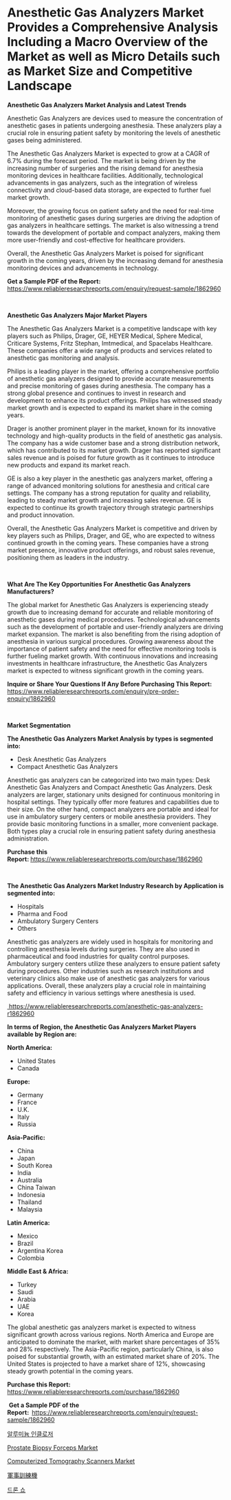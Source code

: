 <p><h1>Anesthetic Gas Analyzers Market Provides a Comprehensive Analysis Including a Macro Overview of the Market as well as Micro Details such as Market Size and Competitive Landscape</h1></p><p><strong>Anesthetic Gas Analyzers Market Analysis and Latest Trends</strong></p>
<p><p>Anesthetic Gas Analyzers are devices used to measure the concentration of anesthetic gases in patients undergoing anesthesia. These analyzers play a crucial role in ensuring patient safety by monitoring the levels of anesthetic gases being administered.</p><p>The Anesthetic Gas Analyzers Market is expected to grow at a CAGR of 6.7% during the forecast period. The market is being driven by the increasing number of surgeries and the rising demand for anesthesia monitoring devices in healthcare facilities. Additionally, technological advancements in gas analyzers, such as the integration of wireless connectivity and cloud-based data storage, are expected to further fuel market growth.</p><p>Moreover, the growing focus on patient safety and the need for real-time monitoring of anesthetic gases during surgeries are driving the adoption of gas analyzers in healthcare settings. The market is also witnessing a trend towards the development of portable and compact analyzers, making them more user-friendly and cost-effective for healthcare providers.</p><p>Overall, the Anesthetic Gas Analyzers Market is poised for significant growth in the coming years, driven by the increasing demand for anesthesia monitoring devices and advancements in technology.</p></p>
<p><strong>Get a Sample PDF of the Report:&nbsp;</strong> <a href="https://www.reliableresearchreports.com/enquiry/request-sample/1862960">https://www.reliableresearchreports.com/enquiry/request-sample/1862960</a></p>
<p>&nbsp;</p>
<p><strong>Anesthetic Gas Analyzers Major Market Players</strong></p>
<p><p>The Anesthetic Gas Analyzers Market is a competitive landscape with key players such as Philips, Drager, GE, HEYER Medical, Sphere Medical, Criticare Systems, Fritz Stephan, Imtmedical, and Spacelabs Healthcare. These companies offer a wide range of products and services related to anesthetic gas monitoring and analysis.</p><p>Philips is a leading player in the market, offering a comprehensive portfolio of anesthetic gas analyzers designed to provide accurate measurements and precise monitoring of gases during anesthesia. The company has a strong global presence and continues to invest in research and development to enhance its product offerings. Philips has witnessed steady market growth and is expected to expand its market share in the coming years.</p><p>Drager is another prominent player in the market, known for its innovative technology and high-quality products in the field of anesthetic gas analysis. The company has a wide customer base and a strong distribution network, which has contributed to its market growth. Drager has reported significant sales revenue and is poised for future growth as it continues to introduce new products and expand its market reach.</p><p>GE is also a key player in the anesthetic gas analyzers market, offering a range of advanced monitoring solutions for anesthesia and critical care settings. The company has a strong reputation for quality and reliability, leading to steady market growth and increasing sales revenue. GE is expected to continue its growth trajectory through strategic partnerships and product innovation.</p><p>Overall, the Anesthetic Gas Analyzers Market is competitive and driven by key players such as Philips, Drager, and GE, who are expected to witness continued growth in the coming years. These companies have a strong market presence, innovative product offerings, and robust sales revenue, positioning them as leaders in the industry.</p></p>
<p>&nbsp;</p>
<p><strong>What Are The Key Opportunities For Anesthetic Gas Analyzers Manufacturers?</strong></p>
<p><p>The global market for Anesthetic Gas Analyzers is experiencing steady growth due to increasing demand for accurate and reliable monitoring of anesthetic gases during medical procedures. Technological advancements such as the development of portable and user-friendly analyzers are driving market expansion. The market is also benefiting from the rising adoption of anesthesia in various surgical procedures. Growing awareness about the importance of patient safety and the need for effective monitoring tools is further fueling market growth. With continuous innovations and increasing investments in healthcare infrastructure, the Anesthetic Gas Analyzers market is expected to witness significant growth in the coming years.</p></p>
<p><strong>Inquire or Share Your Questions If Any Before Purchasing This Report:</strong> <a href="https://www.reliableresearchreports.com/enquiry/pre-order-enquiry/1862960">https://www.reliableresearchreports.com/enquiry/pre-order-enquiry/1862960</a></p>
<p>&nbsp;</p>
<p><strong>Market Segmentation</strong></p>
<p><strong>The Anesthetic Gas Analyzers Market Analysis by types is segmented into:</strong></p>
<p><ul><li>Desk Anesthetic Gas Analyzers</li><li>Compact Anesthetic Gas Analyzers</li></ul></p>
<p><p>Anesthetic gas analyzers can be categorized into two main types: Desk Anesthetic Gas Analyzers and Compact Anesthetic Gas Analyzers. Desk analyzers are larger, stationary units designed for continuous monitoring in hospital settings. They typically offer more features and capabilities due to their size. On the other hand, compact analyzers are portable and ideal for use in ambulatory surgery centers or mobile anesthesia providers. They provide basic monitoring functions in a smaller, more convenient package. Both types play a crucial role in ensuring patient safety during anesthesia administration.</p></p>
<p><strong>Purchase this Report:&nbsp;</strong><a href="https://www.reliableresearchreports.com/purchase/1862960">https://www.reliableresearchreports.com/purchase/1862960</a></p>
<p>&nbsp;</p>
<p><strong>The Anesthetic Gas Analyzers Market Industry Research by Application is segmented into:</strong></p>
<p><ul><li>Hospitals</li><li>Pharma and Food</li><li>Ambulatory Surgery Centers</li><li>Others</li></ul></p>
<p><p>Anesthetic gas analyzers are widely used in hospitals for monitoring and controlling anesthesia levels during surgeries. They are also used in pharmaceutical and food industries for quality control purposes. Ambulatory surgery centers utilize these analyzers to ensure patient safety during procedures. Other industries such as research institutions and veterinary clinics also make use of anesthetic gas analyzers for various applications. Overall, these analyzers play a crucial role in maintaining safety and efficiency in various settings where anesthesia is used.</p></p>
<p><a href="https://www.reliableresearchreports.com/anesthetic-gas-analyzers-r1862960">&nbsp;https://www.reliableresearchreports.com/anesthetic-gas-analyzers-r1862960</a></p>
<p><strong>In terms of Region, the Anesthetic Gas Analyzers Market Players available by Region are:</strong></p>
<p>
    <p> <strong> North America: </strong>
        <ul>
            <li>United States</li>
            <li>Canada</li>
        </ul>
        </p> 
    <p> <strong> Europe: </strong>
        <ul>
            <li>Germany</li>
            <li>France</li>
            <li>U.K.</li>
            <li>Italy</li>
            <li>Russia</li>
        </ul>
        </p> 
    <p> <strong> Asia-Pacific: </strong>
        <ul>
            <li>China</li>
            <li>Japan</li>
            <li>South Korea</li>
            <li>India</li>
            <li>Australia</li>
            <li>China Taiwan</li>
            <li>Indonesia</li>
            <li>Thailand</li>
            <li>Malaysia</li>
        </ul>
        </p> 
    <p> <strong> Latin America: </strong>
        <ul>
            <li>Mexico</li>
            <li>Brazil</li>
            <li>Argentina Korea</li>
            <li>Colombia</li>
        </ul>
        </p> 
    <p> <strong> Middle East & Africa: </strong>
        <ul>
            <li>Turkey</li>
            <li>Saudi</li>
            <li>Arabia</li>
            <li>UAE</li>
            <li>Korea</li>
        </ul>
    </p>
    </p>
<p><p>The global anesthetic gas analyzers market is expected to witness significant growth across various regions. North America and Europe are anticipated to dominate the market, with market share percentages of 35% and 28% respectively. The Asia-Pacific region, particularly China, is also poised for substantial growth, with an estimated market share of 20%. The United States is projected to have a market share of 12%, showcasing steady growth potential in the coming years.</p></p>
<p><strong>Purchase this Report: </strong><a href="https://www.reliableresearchreports.com/purchase/1862960">https://www.reliableresearchreports.com/purchase/1862960</a></p>
<p>&nbsp;<strong>Get a Sample PDF of the Report:&nbsp;&nbsp;</strong><a href="https://www.reliableresearchreports.com/enquiry/request-sample/1862960">https://www.reliableresearchreports.com/enquiry/request-sample/1862960</a></p>
<p><strong></strong></p>
<p><p><a href="https://medium.com/@electat2023/%EC%95%8C%EB%A3%A8%EB%AF%B8%EB%8A%84-%EC%97%94%ED%81%B4%EB%A1%9C%EC%A0%80-%EC%8B%9C%EC%9E%A5-%EA%B7%9C%EB%AA%A8-cagr-%ED%8A%B8%EB%A0%8C%EB%93%9C-2024-2030-ec49159f1867">알루미늄 인클로저</a></p><p><a href="https://github.com/DeonteStanton2023/Market-Research-Report-List-1/blob/main/prostate-biopsy-forceps-market.md">Prostate Biopsy Forceps Market</a></p><p><a href="https://github.com/Glendatilghmankmgz0rbhwpy/Market-Research-Report-List-2/blob/main/computerized-tomography-scanners-market.md">Computerized Tomography Scanners Market</a></p><p><a href="https://medium.com/@mookiesville/%E8%BB%8D%E4%BA%8B%E8%A8%93%E7%B7%B4%E6%A9%9F%E5%B8%82%E5%A0%B4%E3%81%AE%E8%A6%8F%E6%A8%A1%E3%81%A8%E5%B8%82%E5%A0%B4%E5%8B%95%E5%90%91-%E5%AE%8C%E5%85%A8%E3%81%AA%E7%94%A3%E6%A5%AD%E6%A6%82%E8%A6%81-2024%E5%B9%B4%E3%81%8B%E3%82%892031%E5%B9%B4-c4e6039e4666">軍事訓練機</a></p><p><a href="https://medium.com/@bartlakin95/%EB%93%9C%EB%A1%A0%EC%87%BC-%EC%8B%9C%EC%9E%A5-%EC%A7%80%ED%91%9C-%ED%95%B4%EC%84%9D-%EC%8B%9C%EC%9E%A5-%EC%A0%90%EC%9C%A0%EC%9C%A8-%ED%8A%B8%EB%A0%8C%EB%93%9C-%EB%B0%8F-%EC%84%B1%EC%9E%A5-%ED%8C%A8%ED%84%B4-b0888fc8fcb4">드론 쇼</a></p></p>